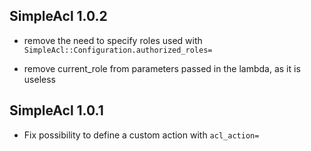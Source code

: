 ## SimpleAcl 1.0.2 ##

* remove the need to specify roles used with `SimpleAcl::Configuration.authorized_roles=`

* remove current_role from parameters passed in
the lambda, as it is useless

## SimpleAcl 1.0.1 ##

* Fix possibility to define a custom action with `acl_action=`
